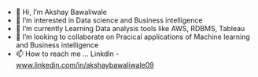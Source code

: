 - 👋 Hi, I’m Akshay Bawaliwale
- 👀 I’m interested in Data science and Business intelligence
- 🌱 I’m currently Learning Data analysis tools like AWS, RDBMS, Tableau
- 💞️ I’m looking to collaborate on Pracical applications of Machine learning and Business intelligence
- 📫 How to reach me ...
LinkdIn -www.linkedin.com/in/akshaybawaliwale09 

<!---
ProVenom10/ProVenom10 is a ✨ special ✨ repository because its `README.md` (this file) appears on your GitHub profile.
You can click the Preview link to take a look at your changes.
--->
